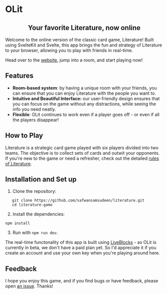 # OLit

<h2 align="center" style="border-bottom: none;">Your favorite Literature, now online</h2>

Welcome to the online version of the classic card game, Literature! Built using SvelteKit and Svelte, this app brings the fun and strategy of Literature to your browser, allowing you to play with friends in real-time.

Head over to the [website](https://literature-jade.vercel.app/), jump into a room, and start playing now!

## Features
- **Room-based system**: by having a unique room with your friends, you can ensure that you can enjoy Literature with the people you want to.
- **Intuitive and Beautiful Interface:** our user-friendly design ensures that you can focus on the game without any distractions, while seeing the info you need neatly.
- **Flexible**: OLit continues to work even if a player goes off - or even if all the players disappear!

## How to Play
Literature is a strategic card game played with six players divided into two teams. The objective is to collect sets of cards and outwit your opponents. If you're new to the game or need a refresher, check out the detailed [rules of Literature](https://www.pagat.com/partition/literature.html).

## Installation and Set up

1. Clone the repository:

```
   git clone https://github.com/safwansamsudeen/literature.git
   cd literature-game
```

2. Install the dependencies:

```
npm install
```

3. Run with `npm run dev`.

The real-time functonality of this app is built using [LiveBlocks](https://liveblocks.io/) - as OLit is currently in beta, we don't have a paid plan yet. So I'd appreciate it if you create an account and use your own key when you're playing around here.

## Feedback

I hope you enjoy this game, and if you find bugs or have feedback, please open [an issue](https://github.com/safwansamsudeen/literature/issues/new). Thanks!
